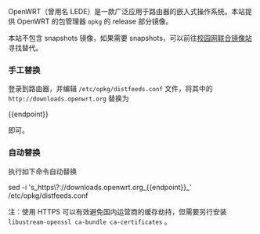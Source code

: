 OpenWRT（曾用名 LEDE）是一款广泛应用于路由器的嵌入式操作系统。本站提供 OpenWRT 的包管理器 `opkg` 的 release 部分镜像。

本站不包含 snapshots 镜像，如果需要 snapshots，可以前往[校园网联合镜像站](https://mirrors.cernet.edu.cn/list/openwrt)寻找替代。

### 手工替换

登录到路由器，并编辑 `/etc/opkg/distfeeds.conf` 文件，将其中的 `http://downloads.openwrt.org` 替换为

<tmpl>
{{endpoint}}
</tmpl>

即可。

### 自动替换

执行如下命令自动替换

<tmpl z-lang="bash">
sed -i 's_https\?://downloads.openwrt.org_{{endpoint}}_' /etc/opkg/distfeeds.conf
</tmpl>

注：使用 HTTPS 可以有效避免国内运营商的缓存劫持，但需要另行安装 `libustream-openssl ca-bundle ca-certificates` 。
